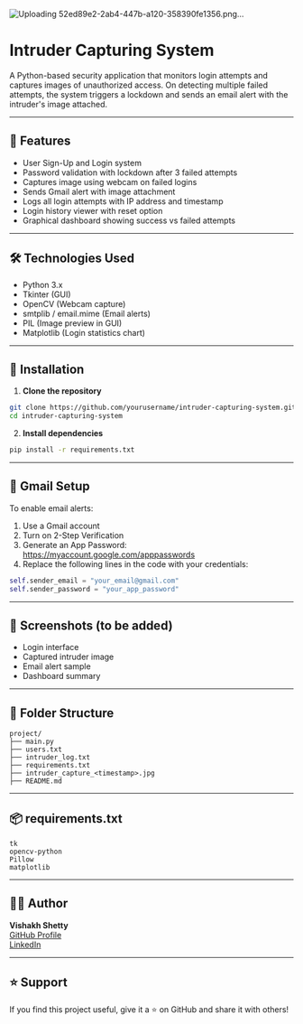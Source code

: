 ![Uploading 52ed89e2-2ab4-447b-a120-358390fe1356.png…]()

# Intruder Capturing System

A Python-based security application that monitors login attempts and captures images of unauthorized access. On detecting multiple failed attempts, the system triggers a lockdown and sends an email alert with the intruder's image attached.

---

## 🚀 Features

- User Sign-Up and Login system
- Password validation with lockdown after 3 failed attempts
- Captures image using webcam on failed logins
- Sends Gmail alert with image attachment
- Logs all login attempts with IP address and timestamp
- Login history viewer with reset option
- Graphical dashboard showing success vs failed attempts

---

## 🛠 Technologies Used

- Python 3.x
- Tkinter (GUI)
- OpenCV (Webcam capture)
- smtplib / email.mime (Email alerts)
- PIL (Image preview in GUI)
- Matplotlib (Login statistics chart)

---

## 🔧 Installation

1. **Clone the repository**
```bash
git clone https://github.com/yourusername/intruder-capturing-system.git
cd intruder-capturing-system
```

2. **Install dependencies**
```bash
pip install -r requirements.txt
```

---

## 🔐 Gmail Setup
To enable email alerts:
1. Use a Gmail account
2. Turn on 2-Step Verification
3. Generate an App Password: https://myaccount.google.com/apppasswords
4. Replace the following lines in the code with your credentials:
```python
self.sender_email = "your_email@gmail.com"
self.sender_password = "your_app_password"
```

---

## 📸 Screenshots (to be added)
- Login interface
- Captured intruder image
- Email alert sample
- Dashboard summary

---

## 📂 Folder Structure
```
project/
├── main.py
├── users.txt
├── intruder_log.txt
├── requirements.txt
├── intruder_capture_<timestamp>.jpg
├── README.md
```

---

## 📦 requirements.txt
```
tk
opencv-python
Pillow
matplotlib
```

---

## 🙋‍♂️ Author
**Vishakh Shetty**  
[GitHub Profile](https://github.com/Vishakh17)  
[LinkedIn](https://www.linkedin.com/in/vishakh-shetty-3b783932b/)

---

## ⭐️ Support
If you find this project useful, give it a ⭐️ on GitHub and share it with others!

